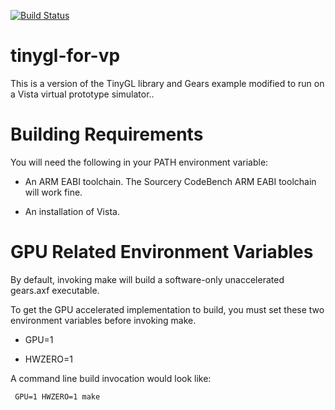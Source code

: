 [![Build Status](https://virtuest-stage.cloudsourcery.com/badge/MentorEmbedded/gears-demo-for-vp/status.png)](https://virtuest-stage.cloudsourcery.com/builds)
# tinygl-for-vp
This is a version of the TinyGL library and Gears example modified to run on a Vista virtual prototype simulator..

Building Requirements
=========================

You will need the following in your PATH environment variable:

- An ARM EABI toolchain. The Sourcery CodeBench ARM EABI toolchain will work fine.

- An installation of Vista.

GPU Related Environment Variables
=========================

By default, invoking make will build a software-only unaccelerated
gears.axf executable.

To get the GPU accelerated implementation to build, you must set these
two environment variables before invoking make.

- GPU=1

- HWZERO=1

A command line build invocation would look like:

	 GPU=1 HWZERO=1 make

